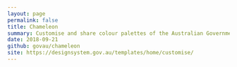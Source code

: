 ```yaml
---
layout: page
permalink: false
title: Chameleon
summary: Customise and share colour palettes of the Australian Government Design System.
date: 2018-09-21
github: govau/chameleon
site: https://designsystem.gov.au/templates/home/customise/
---
```

